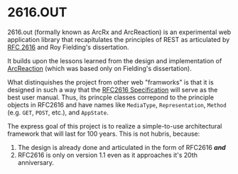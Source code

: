 # 2616.OUT
2616.out (formally known as ArcRx and ArcReaction) is an experimental web application library that recapitulates the principles of REST as articulated by [RFC 2616](https://tools.ietf.org/html/rfc2616) and Roy Fielding's dissertation.

It builds upon the lessons learned from the design and implementation of [ArcReaction](https://github.com/noblethrasher/OkExample/tree/master/Projects/ArcReaction) (which was based only on Fielding's dissertation).

What distinquishes the project from other web "framworks" is that it is designed in such a way that the [RFC2616 Specification](https://www.ietf.org/rfc/rfc2616.txt) will serve as the best user manual. Thus, its princple classes correpond to the principle objects in RFC2616 and have names like `MediaType`, `Representation`, `Method` (e.g. `GET`, `POST`, etc.), and `AppState`.

The express goal of this project is to realize a simple-to-use architectural framework that will last for 100 years. This is not  hubris, because:

1. The design is already done and articulated in the form of RFC2616 ***and***
2. RFC2616 is only on version 1.1 even as it approaches it's 20th anniversary.



